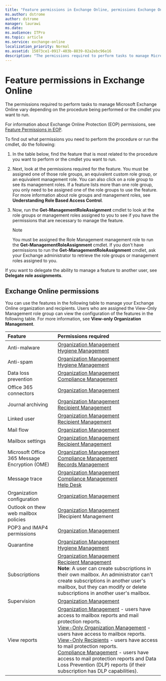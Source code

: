 ```yaml
---
title: "Feature permissions in Exchange Online, permissions Exchange Online, Exchange Online management roles, Exchange Online management permissions, Exchange Online admin permissions, Exchange online features"
ms.author: dstrome
author: dstrome
manager: laurawi
ms.date:
ms.audience: ITPro
ms.topic: article
ms.service: exchange-online
localization_priority: Normal
ms.assetid: 15073ce1-0917-403b-8839-02a2ebc96e16
description: "The permissions required to perform tasks to manage Microsoft Exchange Online vary depending on the procedure being performed or the cmdlet you want to run."
---
```


# Feature permissions in Exchange Online

The permissions required to perform tasks to manage Microsoft Exchange Online vary depending on the procedure being performed or the cmdlet you want to run.

For information about Exchange Online Protection (EOP) permissions, see [Feature Permissions in EOP](https://technet.microsoft.com/library/34674847-a6b7-4a7e-9eaa-b64f22bc150d.aspx).

To find out what permissions you need to perform the procedure or run the cmdlet, do the following:

1. In the table below, find the feature that is most related to the procedure you want to perform or the cmdlet you want to run.

2. Next, look at the permissions required for the feature. You must be assigned one of those role groups, an equivalent custom role group, or an equivalent management role. You can also click on a role group to see its management roles. If a feature lists more than one role group, you only need to be assigned one of the role groups to use the feature. For more information about role groups and management roles, see **Understanding Role Based Access Control**.

3. Now, run the **Get-ManagementRoleAssignment** cmdlet to look at the role groups or management roles assigned to you to see if you have the permissions that are necessary to manage the feature.

    > [!NOTE]
    > You must be assigned the Role Management management role to run the **Get-ManagementRoleAssignment** cmdlet. If you don't have permissions to run the **Get-ManagementRoleAssignment** cmdlet, ask your Exchange administrator to retrieve the role groups or management roles assigned to you.

If you want to delegate the ability to manage a feature to another user, see **Delegate role assignments**.

## Exchange Online permissions

You can use the features in the following table to manage your Exchange Online organization and recipients. Users who are assigned the View-Only Management role group can view the configuration of the features in the following table. For more information, see **View-only Organization Management**.

|**Feature**|**Permissions required**|
|:-----|:-----|
|Anti-malware|[Organization Management](https://technet.microsoft.com/library/0bfd21c1-86ac-4369-86b7-aeba386741c8.aspx) <br/> [Hygiene Management](https://technet.microsoft.com/library/fc0a9ec2-9c3d-42f6-8442-8603fb29d464.aspx)|
|Anti-spam|[Organization Management](https://technet.microsoft.com/library/0bfd21c1-86ac-4369-86b7-aeba386741c8.aspx) <br/> [Hygiene Management](https://technet.microsoft.com/library/fc0a9ec2-9c3d-42f6-8442-8603fb29d464.aspx)|
|Data loss prevention|[Organization Management](https://technet.microsoft.com/library/0bfd21c1-86ac-4369-86b7-aeba386741c8.aspx) <br/> [Compliance Management](https://technet.microsoft.com/library/b91b23a4-e9c7-4bd0-9ee3-ec5cb498da15.aspx)|
|Office 365 connectors|[Organization Management](https://technet.microsoft.com/library/0bfd21c1-86ac-4369-86b7-aeba386741c8.aspx)|
|Journal archiving|[Organization Management](https://technet.microsoft.com/library/0bfd21c1-86ac-4369-86b7-aeba386741c8.aspx) <br/> [Recipient Management](https://technet.microsoft.com/library/669d602e-68e3-41f9-a455-b942d212d130.aspx)|
|Linked user|[Organization Management](https://technet.microsoft.com/library/0bfd21c1-86ac-4369-86b7-aeba386741c8.aspx) <br/> [Recipient Management](https://technet.microsoft.com/library/669d602e-68e3-41f9-a455-b942d212d130.aspx)|
|Mail flow|[Organization Management](https://technet.microsoft.com/library/0bfd21c1-86ac-4369-86b7-aeba386741c8.aspx)|
|Mailbox settings|[Organization Management](https://technet.microsoft.com/library/0bfd21c1-86ac-4369-86b7-aeba386741c8.aspx) <br/> [Recipient Management](https://technet.microsoft.com/library/669d602e-68e3-41f9-a455-b942d212d130.aspx)|
|Microsoft Office 365 Message Encryption (OME)|[Organization Management](https://technet.microsoft.com/library/0bfd21c1-86ac-4369-86b7-aeba386741c8.aspx) <br/> [Compliance Management](https://technet.microsoft.com/library/b91b23a4-e9c7-4bd0-9ee3-ec5cb498da15.aspx) <br/> [Records Management](https://technet.microsoft.com/library/0e0c95ce-6109-4591-b86d-c6cfd44d21f5.aspx)|
|Message trace|[Organization Management](https://technet.microsoft.com/library/0bfd21c1-86ac-4369-86b7-aeba386741c8.aspx) <br/> [Compliance Management](https://technet.microsoft.com/library/b91b23a4-e9c7-4bd0-9ee3-ec5cb498da15.aspx) <br/> [Help Desk](https://technet.microsoft.com/library/e7958752-22e4-4155-a2fc-948099dec6f7.aspx)|
|Organization configuration|[Organization Management](https://technet.microsoft.com/library/0bfd21c1-86ac-4369-86b7-aeba386741c8.aspx)|
|Outlook on thew web mailbox policies|[Organization Management](https://technet.microsoft.com/library/0bfd21c1-86ac-4369-86b7-aeba386741c8.aspx) <br/> [Recipient Management|(http://technet.microsoft.com/library/669d602e-68e3-41f9-a455-b942d212d130.aspx)
|POP3 and IMAP4 permissions|[Organization Management](https://technet.microsoft.com/library/0bfd21c1-86ac-4369-86b7-aeba386741c8.aspx)|
|Quarantine|[Organization Management](https://technet.microsoft.com/library/0bfd21c1-86ac-4369-86b7-aeba386741c8.aspx) <br/> [Hygiene Management](https://technet.microsoft.com/library/fc0a9ec2-9c3d-42f6-8442-8603fb29d464.aspx)|
|Subscriptions|[Organization Management](https://technet.microsoft.com/library/0bfd21c1-86ac-4369-86b7-aeba386741c8.aspx) <br/> [Recipient Management](https://technet.microsoft.com/library/669d602e-68e3-41f9-a455-b942d212d130.aspx) <br/> **Note**: A user can create subscriptions in their own mailbox. An administrator can't create subscriptions in another user's mailbox, but they can modify or delete subscriptions in another user's mailbox.|
|Supervision|[Organization Management](https://technet.microsoft.com/library/0bfd21c1-86ac-4369-86b7-aeba386741c8.aspx)|
|View reports|[Organization Management](https://technet.microsoft.com/library/0bfd21c1-86ac-4369-86b7-aeba386741c8.aspx) - users have access to mailbox reports and mail protection reports. <br/> [View-Only Organization Management](https://technet.microsoft.com/library/c514c6d0-0157-4c52-9ec6-441d9a30f3df.aspx) - users have access to mailbox reports. <br/> [View-Only Recipients](https://technet.microsoft.com/library/37e66b92-81d3-412f-b7a9-e1bb8cbeb468.aspx) - users have access to mail protection reports. <br/> [Compliance Management](https://technet.microsoft.com/library/b91b23a4-e9c7-4bd0-9ee3-ec5cb498da15.aspx) - users have access to mail protection reports and Data Loss Prevention (DLP) reports (if their subscription has DLP capabilities).|
